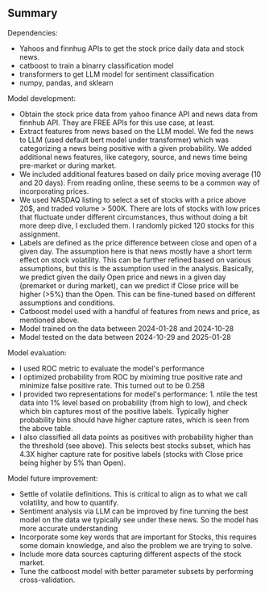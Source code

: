 ## Summary

Dependencies:

*   Yahoos and finnhug APIs to get the stock price daily data and stock news.
*   catboost to train a binarry classification model
*   transformers to get LLM model for sentiment classification 
*   numpy, pandas, and sklearn  

Model development: 


*   Obtain the stock price data from yahoo finance API and news data from finnhub API. They are FREE APIs for this use case, at least.     
*   Extract features from news based on the LLM model. We fed the news to LLM (used default bert model under transformer) which was categorizing a news being positive with a given probability. We added additional news features, like category, source, and news time being pre-market or during market.     
*   We included additional features based on daily price moving average (10 and 20 days). From reading online, these seems to be a common way of incorporating prices. 
*   We used NASDAQ listing to select a set of stocks with a price above 20$, and traded volume > 500K. There are lots of stocks with low prices that fluctuate under different circumstances, thus without doing a bit more deep dive, I excluded them. I randomly picked 120 stocks for this assignment.  
*   Labels are defined as the price difference between close and open of a given day. The assumption here is that news mostly have a short term effect on stock volatility. This can be further refined based on various assumptions, but this is the assumption used in the analysis. Basically, we predict given the daily Open price and news in a given day (premarket or during market), can we predict if Close price will be higher (>5%) than the Open. This can be fine-tuned based on different assumptions and conditions.     
*   Catboost model used with a handful of features from news and price, as mentioned above.  
*   Model trained on the data between 2024-01-28 and 2024-10-28 
*   Model tested on the data between 2024-10-29 and 2025-01-28 

Model evaluation:


*   I used ROC metric to evaluate the model's performance
*   I optimized probability from ROC by miximing true positive rate and minimize false positive rate. This turned out to be 0.258
*   I provided two representations for model's performance: 1. ntile the test data into 1% level based on probability (from high to low), and check which bin captures most of the positive labels. Typically higher probability bins should have higher capture rates, which is seen from the above table. 
*   I also classified all data points as positives with probability higher than the threshold (see above). This selects best stocks subset, which has  4.3X higher capture rate for positive labels (stocks with Close price being higher by 5% than Open).   

Model future improvement:


*   Settle of volatile definitions. This is critical to align as to what we call volatility, and how to quantify. 
*   Sentiment analysis via LLM can be improved by fine tunning the best model on the data we typically see under these news. So the model has more accurate understanding
*   Incorporate some key words that are important for Stocks, this requires some domain knowledge, and also the problem we are trying to solve. 
*   Include more data sources capturing different aspects of the stock market.  
*   Tune the catboost model with better parameter subsets by performing cross-validation. 
